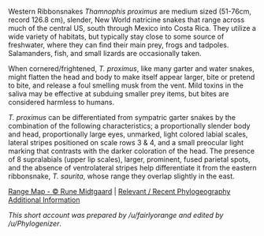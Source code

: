 Western Ribbonsnakes *Thamnophis proximus* are medium sized (51-76cm, record 126.8 cm), slender, New World natricine snakes that range across much of the central US, south through Mexico into Costa Rica.
They utilize a wide variety of habitats, but typically stay close to some source of freshwater, where they can find their main prey, frogs and tadpoles. Salamanders, fish, and small lizards are occasionally taken.

When cornered/frightened, *T. proximus*, like many garter and water snakes, might flatten the head and body to make itself appear larger, bite or pretend to bite, and release a foul smelling musk from the vent. Mild toxins in the saliva may be effective at subduing smaller prey items, but bites are considered harmless to humans.

*T. proximus* can be differentiated from sympatric garter snakes by the combination of the following characteristics; a proportionally slender body and head, proportionally large eyes, unmarked, light colored labial scales, lateral stripes positioned on scale rows 3 & 4, and a small preocular light marking that contrasts with the darker coloration of the head.  The presence of 8 supralabials (upper lip scales), larger, prominent, fused parietal spots, and the absence of ventrolateral stripes help differentiate it from the eastern ribbonsnake, *T. saurita*, whose range they overlap slightly in the east.

[Range Map - © Rune Midtgaard](http://repfocus.dk/maps1/TAX/Serpentes/Colubridae/Thamnophis_proximus_map.html)   |  [Relevant / Recent Phylogeography](https://www.proquest.com/openview/a1589be8ad6b38d3fa57afb4e45876e4/1?pq-origsite=gscholar&cbl=18750&diss=y)
 [Additional Information](https://animaldiversity.org/accounts/Thamnophis_proximus/)

*This short account was prepared by /u/fairlyorange and edited by /u/Phylogenizer*.